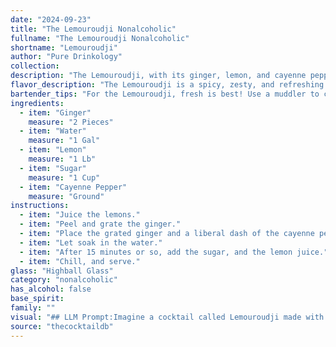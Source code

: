 ```yaml
---
date: "2024-09-23"
title: "The Lemouroudji Nonalcoholic"
fullname: "The Lemouroudji Nonalcoholic"
shortname: "Lemouroudji"
author: "Pure Drinkology"
collection:
description: "The Lemouroudji, with its ginger, lemon, and cayenne pepper, belongs to the **Ginger family** of cocktails.  This refreshing, spicy concoction likely originated in the Caribbean, where ginger and cayenne pepper are common ingredients in traditional drinks. "
flavor_description: "The Lemouroudji is a spicy, zesty, and refreshing cocktail. The ginger and cayenne pepper deliver a warming heat, balanced by the bright acidity of lemon and the sweetness of sugar. The water provides a clean canvas for the flavors to dance upon, resulting in a complex and invigorating drink that's both comforting and exciting. "
bartender_tips: "For the Lemouroudji, fresh is best! Use a muddler to crush the ginger and lemon zest for maximum flavor.  Don't overdo the cayenne - a pinch is enough to provide a subtle kick.  You can adjust the sugar to your preference, but start with a small amount and taste as you go. Finally, shake vigorously with ice to ensure a perfectly chilled and well-balanced drink. "
ingredients:
  - item: "Ginger"
    measure: "2 Pieces"
  - item: "Water"
    measure: "1 Gal"
  - item: "Lemon"
    measure: "1 Lb"
  - item: "Sugar"
    measure: "1 Cup"
  - item: "Cayenne Pepper"
    measure: "Ground"
instructions:
  - item: "Juice the lemons."
  - item: "Peel and grate the ginger."
  - item: "Place the grated ginger and a liberal dash of the cayenne pepper into a piece of cheesecloth, and tie it into a knot."
  - item: "Let soak in the water."
  - item: "After 15 minutes or so, add the sugar, and the lemon juice."
  - item: "Chill, and serve."
glass: "Highball Glass"
category: "nonalcoholic"
has_alcohol: false
base_spirit:
family: ""
visual: "## LLM Prompt:Imagine a cocktail called Lemouroudji made with **ginger, water, lemon, sugar, and cayenne pepper**.  Describe its appearance in detail. **Consider:*** **Color:** Is it a bright, vibrant yellow or a more muted, honey-like hue? Does the cayenne pepper add any red tints?* **Clarity:** Is it crystal clear, or does it have a slight cloudiness from the ginger? Are there any visible particles, like bits of ginger or lemon zest?* **Texture:** Is it thin and watery, or does it have a syrupy consistency? Are there any layers or gradients?* **Garnish:** What kind of garnish would complement this cocktail?  Does it add any visual interest or texture? **Example:**The Lemouroudji appears as a **vibrant, golden yellow** beverage.  It has a **slight cloudiness** from the ginger, but it's **otherwise clear**,  allowing you to see the **small flecks of ginger** suspended within. The **texture is thick and syrupy** with a **smooth, almost velvety finish**.  A **thin slice of candied ginger** sits perched on the rim of the glass, adding a splash of **bright red** to the overall presentation. "
source: "thecocktaildb"
---
```


